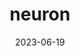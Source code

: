 ---
title: "neuron"
cc-type: hashtag
date: 2023-06-19
hashtag: neuron
property: neuron
related:
  - nervous system
---